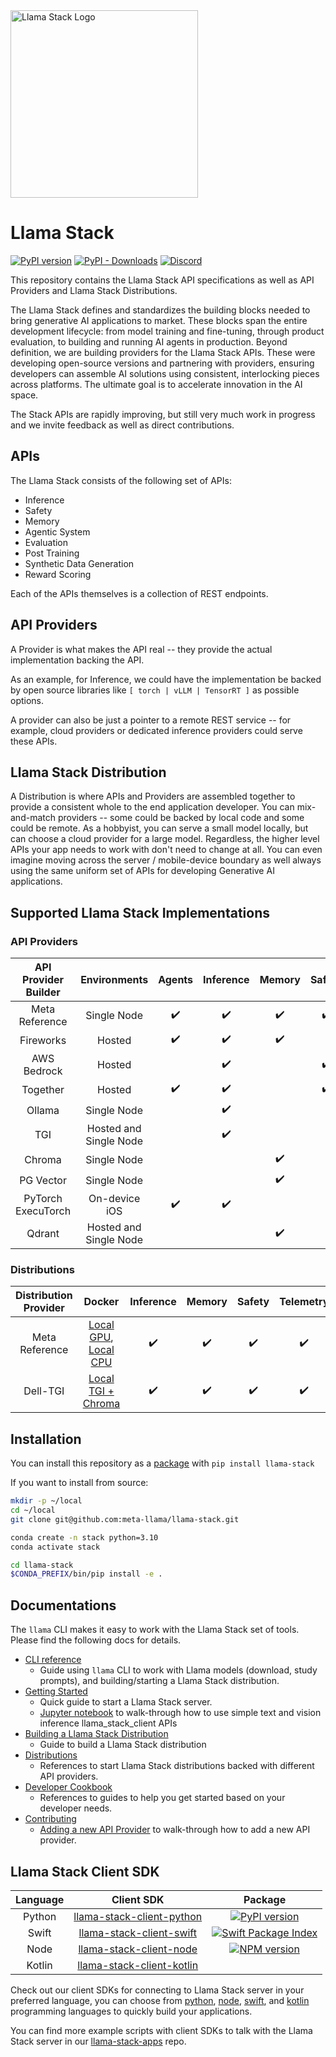 <img src="https://github.com/user-attachments/assets/2fedfe0f-6df7-4441-98b2-87a1fd95ee1c" width="300" title="Llama Stack Logo" alt="Llama Stack Logo"/>

# Llama Stack

[![PyPI version](https://img.shields.io/pypi/v/llama_stack.svg)](https://pypi.org/project/llama_stack/)
[![PyPI - Downloads](https://img.shields.io/pypi/dm/llama-stack)](https://pypi.org/project/llama-stack/)
[![Discord](https://img.shields.io/discord/1257833999603335178)](https://discord.gg/llama-stack)

This repository contains the Llama Stack API specifications as well as API Providers and Llama Stack Distributions.

The Llama Stack defines and standardizes the building blocks needed to bring generative AI applications to market. These blocks span the entire development lifecycle: from model training and fine-tuning, through product evaluation, to building and running AI agents in production. Beyond definition, we are building providers for the Llama Stack APIs. These were developing open-source versions and partnering with providers, ensuring developers can assemble AI solutions using consistent, interlocking pieces across platforms. The ultimate goal is to accelerate innovation in the AI space.

The Stack APIs are rapidly improving, but still very much work in progress and we invite feedback as well as direct contributions.


## APIs

The Llama Stack consists of the following set of APIs:

- Inference
- Safety
- Memory
- Agentic System
- Evaluation
- Post Training
- Synthetic Data Generation
- Reward Scoring

Each of the APIs themselves is a collection of REST endpoints.


## API Providers

A Provider is what makes the API real -- they provide the actual implementation backing the API.

As an example, for Inference, we could have the implementation be backed by open source libraries like `[ torch | vLLM | TensorRT ]` as possible options.

A provider can also be just a pointer to a remote REST service -- for example, cloud providers or dedicated inference providers could serve these APIs.


## Llama Stack Distribution

A Distribution is where APIs and Providers are assembled together to provide a consistent whole to the end application developer. You can mix-and-match providers -- some could be backed by local code and some could be remote. As a hobbyist, you can serve a small model locally, but can choose a cloud provider for a large model. Regardless, the higher level APIs your app needs to work with don't need to change at all. You can even imagine moving across the server / mobile-device boundary as well always using the same uniform set of APIs for developing Generative AI applications.

## Supported Llama Stack Implementations
### API Providers


| **API Provider Builder** |    **Environments**    |     **Agents**     |   **Inference**    |     **Memory**     |     **Safety**     |   **Telemetry**    |
| :----------------------: | :--------------------: | :----------------: | :----------------: | :----------------: | :----------------: | :----------------: |
|      Meta Reference      |      Single Node       | :heavy_check_mark: | :heavy_check_mark: | :heavy_check_mark: | :heavy_check_mark: | :heavy_check_mark: |
|        Fireworks         |         Hosted         | :heavy_check_mark: | :heavy_check_mark: | :heavy_check_mark: |                    |                    |
|       AWS Bedrock        |         Hosted         |                    | :heavy_check_mark: |                    | :heavy_check_mark: |                    |
|         Together         |         Hosted         | :heavy_check_mark: | :heavy_check_mark: |                    | :heavy_check_mark: |                    |
|          Ollama          |      Single Node       |                    | :heavy_check_mark: |                    |                    |
|           TGI            | Hosted and Single Node |                    | :heavy_check_mark: |                    |                    |
|          Chroma          |      Single Node       |                    |                    | :heavy_check_mark: |                    |                    |
|        PG Vector         |      Single Node       |                    |                    | :heavy_check_mark: |                    |                    |
|    PyTorch ExecuTorch    |     On-device iOS      | :heavy_check_mark: | :heavy_check_mark: |                    |                    |
|          Qdrant          | Hosted and Single Node |                    |                    | :heavy_check_mark: |                    |                    |


### Distributions
|  **Distribution Provider** |  **Docker** | **Inference** | **Memory** | **Safety** | **Telemetry** |
| :----: | :----: | :----: | :----: | :----: | :----: |
|  Meta Reference |  [Local GPU](https://hub.docker.com/repository/docker/llamastack/llamastack-local-gpu/general), [Local CPU](https://hub.docker.com/repository/docker/llamastack/llamastack-local-cpu/general) | :heavy_check_mark: | :heavy_check_mark: | :heavy_check_mark: | :heavy_check_mark: |
|  Dell-TGI | [Local TGI + Chroma](https://hub.docker.com/repository/docker/llamastack/llamastack-local-tgi-chroma/general)  | :heavy_check_mark: | :heavy_check_mark: | :heavy_check_mark: | :heavy_check_mark: |


## Installation

You can install this repository as a [package](https://pypi.org/project/llama-stack/) with `pip install llama-stack`

If you want to install from source:

```bash
mkdir -p ~/local
cd ~/local
git clone git@github.com:meta-llama/llama-stack.git

conda create -n stack python=3.10
conda activate stack

cd llama-stack
$CONDA_PREFIX/bin/pip install -e .
```

## Documentations

The `llama` CLI makes it easy to work with the Llama Stack set of tools. Please find the following docs for details.

* [CLI reference](docs/cli_reference.md)
    * Guide using `llama` CLI to work with Llama models (download, study prompts), and building/starting a Llama Stack distribution.
* [Getting Started](docs/getting_started.md)
    * Quick guide to start a Llama Stack server.
    * [Jupyter notebook](./docs/getting_started.ipynb) to walk-through how to use simple text and vision inference llama_stack_client APIs
* [Building a Llama Stack Distribution](docs/building_distro.md)
    * Guide to build a Llama Stack distribution
* [Distributions](./distributions/)
    * References to start Llama Stack distributions backed with different API providers.
* [Developer Cookbook](./docs/developer_cookbook.md)
    * References to guides to help you get started based on your developer needs.
* [Contributing](CONTRIBUTING.md)
    * [Adding a new API Provider](./docs/new_api_provider.md) to walk-through how to add a new API provider.

## Llama Stack Client SDK

|  **Language** |  **Client SDK** | **Package** |
| :----: | :----: | :----: |
| Python |  [llama-stack-client-python](https://github.com/meta-llama/llama-stack-client-python) | [![PyPI version](https://img.shields.io/pypi/v/llama_stack_client.svg)](https://pypi.org/project/llama_stack_client/)
| Swift  | [llama-stack-client-swift](https://github.com/meta-llama/llama-stack-client-swift) | [![Swift Package Index](https://img.shields.io/endpoint?url=https%3A%2F%2Fswiftpackageindex.com%2Fapi%2Fpackages%2Fmeta-llama%2Fllama-stack-client-swift%2Fbadge%3Ftype%3Dswift-versions)](https://swiftpackageindex.com/meta-llama/llama-stack-client-swift)
| Node   | [llama-stack-client-node](https://github.com/meta-llama/llama-stack-client-node) | [![NPM version](https://img.shields.io/npm/v/llama-stack-client.svg)](https://npmjs.org/package/llama-stack-client)
| Kotlin | [llama-stack-client-kotlin](https://github.com/meta-llama/llama-stack-client-kotlin) |

Check out our client SDKs for connecting to Llama Stack server in your preferred language, you can choose from [python](https://github.com/meta-llama/llama-stack-client-python), [node](https://github.com/meta-llama/llama-stack-client-node), [swift](https://github.com/meta-llama/llama-stack-client-swift), and [kotlin](https://github.com/meta-llama/llama-stack-client-kotlin) programming languages to quickly build your applications.

You can find more example scripts with client SDKs to talk with the Llama Stack server in our [llama-stack-apps](https://github.com/meta-llama/llama-stack-apps/tree/main/examples) repo.
